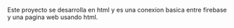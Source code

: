 Este proyecto se desarrolla en html y es una conexion basica entre firebase y una pagina web usando html. 
